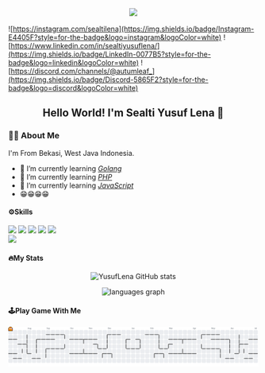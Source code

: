 <div align = "center">
<img height="150" src="https://media1.giphy.com/media/v1.Y2lkPTc5MGI3NjExa2dnMDBtbWk5enY2ZXJuOWJncXVhOGZqZ216NTViZDN4NWNxeGgwZSZlcD12MV9pbnRlcm5hbF9naWZfYnlfaWQmY3Q9Zw/QDjpIL6oNCVZ4qzGs7/giphy.gif">
</div>


![https://instagram.com/sealtilena](https://img.shields.io/badge/Instagram-E4405F?style=for-the-badge&logo=instagram&logoColor=white) ![https://www.linkedin.com/in/sealtiyusuflena/](https://img.shields.io/badge/LinkedIn-0077B5?style=for-the-badge&logo=linkedin&logoColor=white) ![https://discord.com/channels/@autumleaf_](https://img.shields.io/badge/Discord-5865F2?style=for-the-badge&logo=discord&logoColor=white)


<div align = "center">

## Hello World! I'm Sealti Yusuf Lena 👋

</div>

<!-- <div align = "center">

<img height="150" src="img/github-header-image2.png">
![YusufLena](img/github-header-image2.png) 

</div> -->


<!--
**YusufLena/yusuflena** is a ✨ _special_ ✨ repository because its `README.md` (this file) appears on your GitHub profile.

Here are some ideas to get you started:

- 🔭 I’m currently working on ...
- 🌱 I’m currently learning ...
- 👯 I’m looking to collaborate on ...
- 🤔 I’m looking for help with ...
- 💬 Ask me about ...
- 📫 How to reach me: ...
- 😄 Pronouns: ...
- ⚡ Fun fact: ...
-->

### 👨‍💻 About Me 
I'm From Bekasi, West Java Indonesia.
- 🌱 I’m currently learning  [*Golang*](https://go.dev/) 
- 🌱 I’m currently learning [*PHP*](https://www.php.net/)
- 🌱 I’m currently learning [*JavaScript*](https://developer.mozilla.org/en-US/docs/Web/JavaScript)
- 😁😁😁😁

#### ⚙️Skills

<img src="https://img.shields.io/badge/Go-00ADD8?style=for-the-badge&logo=go&logoColor=white" /> <img src="https://img.shields.io/badge/PHP-777BB4?style=for-the-badge&logo=php&logoColor=white" /> <img src="https://img.shields.io/badge/JavaScript-323330?style=for-the-badge&logo=javascript&logoColor=F7DF1E" /> <img src="https://img.shields.io/badge/HTML5-E34F26?style=for-the-badge&logo=html5&logoColor=white" /> <img src="https://img.shields.io/badge/CSS3-1572B6?style=for-the-badge&logo=css3&logoColor=white" /></br>
<img src= "https://img.shields.io/badge/MySQL-005C84?style=for-the-badge&logo=mysql&logoColor=white">

#### 🔥My Stats
<div align="center">

![YusufLena GitHub stats](https://github-readme-stats.vercel.app/api?username=YusufLena&show_icons=true&theme=tokyonight)

</div>

<div align="center">
  <img src="https://github-readme-stats.vercel.app/api/top-langs?username=YusufLena&locale=en&hide_title=false&layout=compact&card_width=320&langs_count=5&theme=tokyonight&hide_border=false&order=2" height="150" alt="languages graph"  />
</div>

#### 🕹️Play Game With Me

<picture>
  <source media="(prefers-color-scheme: dark)" srcset="https://raw.githubusercontent.com/YusufLena/YusufLena/output/pacman-contribution-graph-dark.svg">
  <source media="(prefers-color-scheme: light)" srcset="https://raw.githubusercontent.com/YusufLena/YusufLena/output/pacman-contribution-graph.svg">
  <img alt="pacman contribution graph" src="https://raw.githubusercontent.com/YusufLena/YusufLena/output/pacman-contribution-graph.svg">
</picture>




